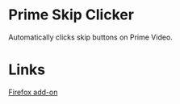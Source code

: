 # Prime Skip Clicker

Automatically clicks skip buttons on Prime Video.

# Links

[Firefox add-on](https://addons.mozilla.org/en-US/firefox/addon/prime-skip-clicker/)
